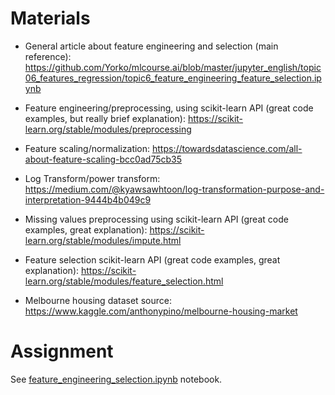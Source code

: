 # Materials

* General article about feature engineering and selection (main reference):
https://github.com/Yorko/mlcourse.ai/blob/master/jupyter_english/topic06_features_regression/topic6_feature_engineering_feature_selection.ipynb

* Feature engineering/preprocessing, using scikit-learn API (great code examples, but really brief explanation):
https://scikit-learn.org/stable/modules/preprocessing

* Feature scaling/normalization:
https://towardsdatascience.com/all-about-feature-scaling-bcc0ad75cb35

* Log Transform/power transform:
https://medium.com/@kyawsawhtoon/log-transformation-purpose-and-interpretation-9444b4b049c9

* Missing values preprocessing using scikit-learn API (great code examples, great explanation):
https://scikit-learn.org/stable/modules/impute.html

* Feature selection scikit-learn API (great code examples, great explanation):
https://scikit-learn.org/stable/modules/feature_selection.html

* Melbourne housing dataset source:
https://www.kaggle.com/anthonypino/melbourne-housing-market

# Assignment
See [feature_engineering_selection.ipynb](./feature_engineering_selection.ipynb) notebook.
